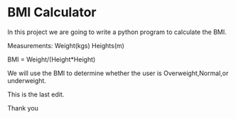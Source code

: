 
# BMI Calculator
In this project we are going to write a python program to calculate  the BMI.

Measurements: Weight(kgs) 
             Heights(m)

BMI = Weight/(Height*Height)

We will use the BMI to determine whether the user is Overweight,Normal,or underweight.

This is the last edit.

Thank you
